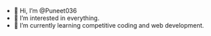 - 👋 Hi, I’m @Puneet036
- 👀 I’m interested in everything.
- 🌱 I’m currently learning competitive coding and web development.

<!---
Puneet036/Puneet036 is a ✨ special ✨ repository because its `README.md` (this file) appears on your GitHub profile.
You can click the Preview link to take a look at your changes.
--->
